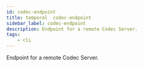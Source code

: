 ```yaml
---
id: codec-endpoint
title: temporal  codec-endpoint
sidebar_label: codec-endpoint
description: Endpoint for a remote Codec Server.
tags:
    - cli
---
```


Endpoint for a remote Codec Server.
